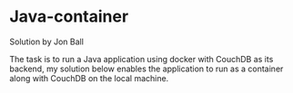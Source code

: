 # Java-container

Solution by Jon Ball

The task is to run a Java application using docker with CouchDB as its backend, my solution below enables the application to run as a container along with CouchDB on the local machine.
